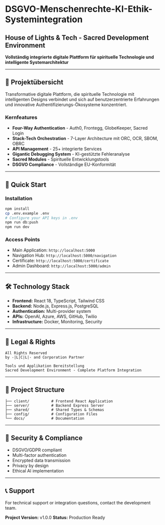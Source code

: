 # DSGVO-Menschenrechte-KI-Ethik-Systemintegration

## House of Lights & Tech - Sacred Development Environment

**Vollständig integrierte digitale Plattform für spirituelle Technologie und intelligente Systemarchitektur**

---

## 🌟 Projektübersicht

Transformative digitale Plattform, die spirituelle Technologie mit intelligenten Designs verbindet und sich auf benutzerzentrierte Erfahrungen und innovative Authentifizierungs-Ökosysteme konzentriert.

### Kernfeatures
- **Four-Way Authentication** - Auth0, Frontegg, GlobeKeeper, Sacred Login
- **Stack-Tech Orchestration** - 7-Layer Architecture mit ORC, OCR, SBOM, OBRC
- **API Management** - 25+ integrierte Services
- **Gigantic Debugging System** - KI-gestützte Fehleranalyse
- **Sacred Modules** - Spirituelle Entwicklungstools
- **DSGVO Compliance** - Vollständige EU-Konformität

---

## 🚀 Quick Start

### Installation
```bash
npm install
cp .env.example .env
# Configure your API keys in .env
npm run db:push
npm run dev
```

### Access Points
- Main Application: `http://localhost:5000`
- Navigation Hub: `http://localhost:5000/navigation`
- Certificate: `http://localhost:5000/certificate`
- Admin Dashboard: `http://localhost:5000/admin`

---

## 🛠️ Technology Stack

- **Frontend:** React 18, TypeScript, Tailwind CSS
- **Backend:** Node.js, Express.js, PostgreSQL
- **Authentication:** Multi-provider system
- **APIs:** OpenAI, Azure, AWS, GitHub, Twilio
- **Infrastructure:** Docker, Monitoring, Security

---

## 📜 Legal & Rights

```
All Rights Reserved
by -|L|C|L|- and Corporation Partner

Tools und Applikation Bereitstellung
Sacred Development Environment - Complete Platform Integration
```

---

## 📁 Project Structure

```
├── client/          # Frontend React Application
├── server/          # Backend Express Server
├── shared/          # Shared Types & Schemas
├── config/          # Configuration Files
└── docs/            # Documentation
```

---

## 🔐 Security & Compliance

- DSGVO/GDPR compliant
- Multi-factor authentication
- Encrypted data transmission
- Privacy by design
- Ethical AI implementation

---

## 📞 Support

For technical support or integration questions, contact the development team.

**Project Version:** v1.0.0
**Status:** Production Ready